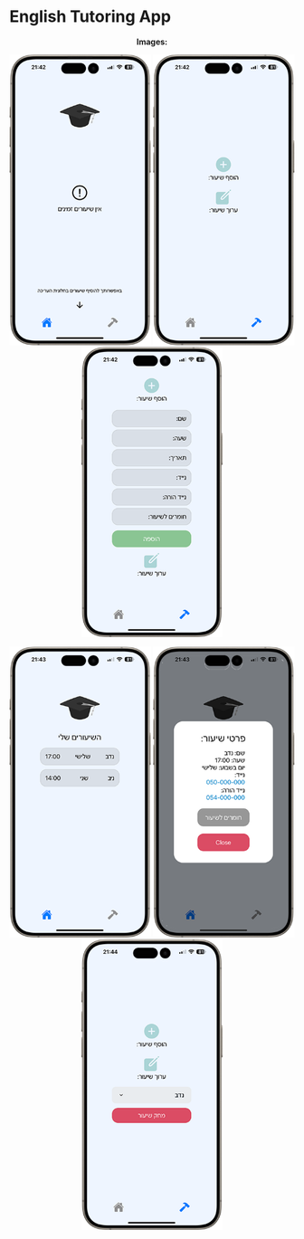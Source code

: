 # English Tutoring App

<p align="center">
  <strong>Images:</strong>
</p>

<p align="center">
  <img src="/images/image1.png" alt="Image 1" width="250"/>
  <img src="/images/image2.png" alt="Image 2" width="250"/>
  <img src="/images/image3.png" alt="Image 3" width="250"/>
</p>
<p align="center">
  <img src="/images/image4.png" alt="Image 4" width="250"/>
  <img src="/images/image5.png" alt="Image 5" width="250"/>
  <img src="/images/image6.png" alt="Image 6" width="250"/>
</p>
